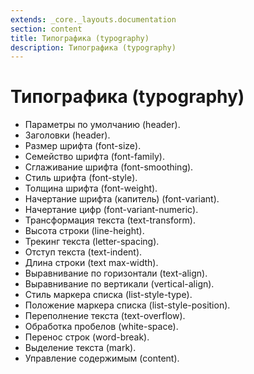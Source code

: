 ```yaml
---
extends: _core._layouts.documentation
section: content
title: Типографика (typography)
description: Типографика (typography)
---
```


# Типографика (typography)

* Параметры по умолчанию (header).
* Заголовки (header).
* Размер шрифта (font-size).
* Семейство шрифта (font-family).
* Сглаживание шрифта (font-smoothing).
* Стиль шрифта (font-style).
* Толщина шрифта (font-weight).
* Начертание шрифта (капитель) (font-variant).
* Начертание цифр (font-variant-numeric).
* Трансформация текста (text-transform).
* Высота строки (line-height).
* Трекинг текста (letter-spacing).
* Отступ текста (text-indent).
* Длина строки (text max-width).
* Выравнивание по горизонтали (text-align).
* Выравнивание по вертикали (vertical-align).
* Стиль маркера списка (list-style-type).
* Положение маркера списка (list-style-position).
* Переполнение текста (text-overflow).
* Обработка пробелов (white-space).
* Перенос строк (word-break).
* Выделение текста (mark).
* Управление содержимым (content).
